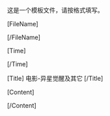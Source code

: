 这是一个模板文件，请按格式填写。

[FileName]

[/FileName]

[Time]

[/Time]

[Title]
电影-异星觉醒及其它
[/Title]

[Content]

[/Content]
